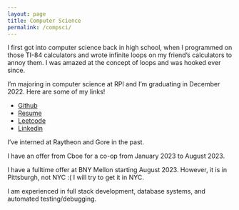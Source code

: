 ```yaml
---
layout: page
title: Computer Science
permalink: /compsci/
---
```


I first got into computer science back in high school, when I programmed on those TI-84 calculators and wrote infinite loops on my friend’s calculators to annoy them. I was amazed at the concept of loops and was hooked ever since.

I’m majoring in computer science at RPI and I’m graduating in December 2022. Here are some of my links!

- [Github](https://github.com/mackstey28)<br/>
- [Resume](https://docs.google.com/document/d/1EOiTuFYEq-yCUCwVUhlSElIIphrhWE9BH8X23rsgiyI/edit)<br/>
- [Leetcode](https://leetcode.com/mackstey28/)<br/>
- [Linkedin](https://www.linkedin.com/in/maxwell-tang/)<br/>

I’ve interned at Raytheon and Gore in the past. 

I have an offer from Cboe for a co-op from January 2023 to August 2023.

I have a fulltime offer at BNY Mellon starting August 2023. However, it is in Pittsburgh, not NYC :( I will try to get it in NYC.

I am experienced in full stack development, database systems, and automated testing/debugging.
